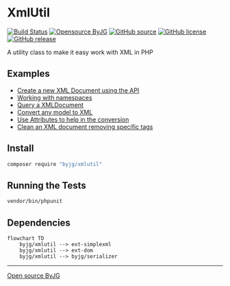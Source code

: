 # XmlUtil

[![Build Status](https://github.com/byjg/php-xmlutil/actions/workflows/phpunit.yml/badge.svg?branch=master)](https://github.com/byjg/php-xmlutil/actions/workflows/phpunit.yml)
[![Opensource ByJG](https://img.shields.io/badge/opensource-byjg-success.svg)](http://opensource.byjg.com)
[![GitHub source](https://img.shields.io/badge/Github-source-informational?logo=github)](https://github.com/byjg/php-xmlutil/)
[![GitHub license](https://img.shields.io/github/license/byjg/php-xmlutil.svg)](https://opensource.byjg.com/opensource/licensing.html)
[![GitHub release](https://img.shields.io/github/release/byjg/php-xmlutil.svg)](https://github.com/byjg/php-xmlutil/releases/)

A utility class to make it easy work with XML in PHP

## Examples

- [Create a new XML Document using the API](docs/using-api.md)
- [Working with namespaces](docs/namespaces.md)
- [Query a XMLDocument](docs/query-document.md)
- [Convert any model to XML](docs/convert-model-xml.md)
- [Use Attributes to help in the conversion](docs/convert-model-xml-withattributes.md)
- [Clean an XML document removing specific tags](docs/clean-document.md)

## Install

```bash
composer require "byjg/xmlutil"
```

## Running the Tests

```bash
vendor/bin/phpunit
```

## Dependencies

```mermaid
flowchart TD
    byjg/xmlutil --> ext-simplexml
    byjg/xmlutil --> ext-dom
    byjg/xmlutil --> byjg/serializer
```


----
[Open source ByJG](http://opensource.byjg.com)